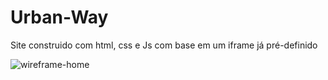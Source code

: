 # Urban-Way
Site construido com html, css e Js com base em um iframe já pré-definido


![wireframe-home](https://user-images.githubusercontent.com/82295321/205633057-f58438df-a9e5-493d-b8b5-b3dfe4c417be.png)
